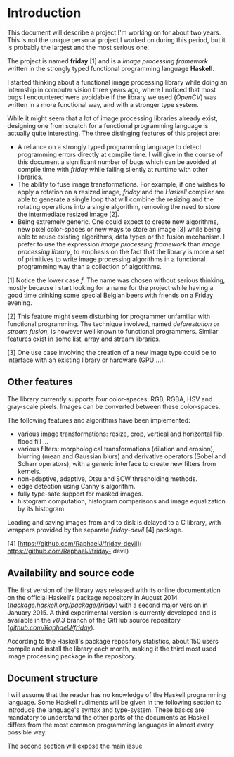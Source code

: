 # Introduction

This document will describe a project I'm working on for about two years. This
is not the unique personal project I worked on during this period, but it is
probably the largest and the most serious one.

The project is named **friday** [1] and is a *image processing framework*
written in the strongly typed functional programming language **Haskell**.

I started thinking about a functional image processing library while doing an
internship in computer vision three years ago, where I noticed that most bugs I
encountered were avoidable if the library we used (*OpenCV*) was written in a
more functional way, and with a stronger type system.

While it might seem that a lot of image processing libraries already exist,
designing one from scratch for a functional programming language is actually
quite interesting. The three distinging features of this project are:

* A reliance on a strongly typed programming language to detect programming
  errors directly at compile time. I will give in the course of this document
  a significant number of bugs which can be avoided at compile time with
  *friday* while failing silently at runtime with other libraries.
* The ability to fuse image transformations.
  For example, if one wishes to apply a rotation on a resized image, *friday*
  and the *Haskell* compiler are able to generate a single loop that will
  combine the resizing and the rotating operations into a single algorithm,
  removing the need to store the intermediate resized image [2].
* Being extremely generic. One could expect to create new algorithms, new
  pixel color-spaces or new ways to store an image [3] while being able to reuse
  existing algorithms, data types or the fusion mechanism.
  I prefer to use the expression *image processing framework* than *image
  processing library*, to emphasis on  the fact that the library is more a set
  of primitives to write image processing algorithms in a functional programming
  way than a collection of algorithms.

[1] Notice the lower case *f*. The name was chosen without serious thinking,
mostly because I start looking for a name for the project while having a good
time drinking some special Belgian beers with friends on a Friday evening.

[2] This feature might seem disturbing for programmer unfamiliar with functional
programming. The technique involved, named *deforestation* or *stream fusion*,
is however well known to functional programmers. Similar features exist in some
list, array and stream libraries.

[3] One use case involving the creation of a new image type could be to
interface with an existing library or hardware (GPU ...).

## Other features

The library currently supports four color-spaces: RGB, RGBA, HSV and gray-scale
pixels. Images can be converted between these color-spaces.

The following features and algorithms have been implemented:

* various image transformations: resize, crop, vertical and horizontal
  flip, flood fill ...
* various filters: morphological transformations (dilation and erosion),
  blurring (mean and Gaussian blurs) and derivative operators (Sobel and Scharr
  operators), with a generic interface to create new filters from kernels.
* non-adaptive, adaptive, Otsu and SCW thresholding methods.
* edge detection using Canny's algorithm.
* fully type-safe support for masked images.
* histogram computation, histogram comparisons and image equalization by its
  histogram.

Loading and saving images from and to disk is delayed to a C library, with
wrappers provided by the separate *friday-devil* [4] package.

[4]
[https://github.com/RaphaelJ/friday-devil](
https://github.com/RaphaelJ/friday- devil)

## Availability and source code

The first version of the library was released with its online documentation on
the official Haskell's package repository in August 2014
(*[hackage.haskell.org/package/friday](
http://hackage.haskell.org/package/friday)*) with a second major version in
January 2015.
A third experimental version is currently developed and is available in the
*v0.3* branch of the GitHub source repository
(*[github.com/RaphaelJ/friday](http://github.com/RaphaelJ/friday)*).

According to the Haskell's package repository statistics, about 150 users
compile and install the library each month, making it the third most used image
processing package in the repository.

## Document structure

I will assume that the reader has no knowledge of the Haskell programming
language. Some Haskell rudiments will be given in the following section to
introduce the language's syntax and type-system. These basics are mandatory to
understand the other parts of the documents as Haskell differs from the most
common programming languages in almost every possible way.

The second section will expose the main issue



